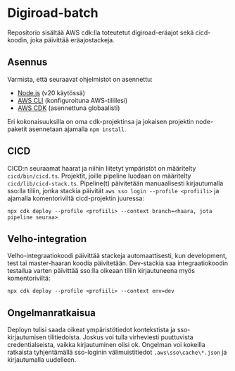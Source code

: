 # Digiroad-batch

Repositorio sisältää AWS cdk:lla toteutetut digiroad-eräajot sekä cicd-koodin, joka päivittää eräajostackeja.

## Asennus

Varmista, että seuraavat ohjelmistot on asennettu:
- [Node.js](https://nodejs.org/) (v20 käytössä)
- [AWS CLI](https://aws.amazon.com/cli/) (konfiguroituna AWS-tilillesi)
- [AWS CDK](https://aws.amazon.com/cdk/) (asennettuna globaalisti)

Eri kokonaisuuksilla on oma cdk-projektinsa ja jokaisen projektin node-paketit asennetaan ajamalla `npm install`.

## CICD

CICD:n seuraamat haarat ja niihin liitetyt ympäristöt on määritelty `cicd/bin/cicd.ts`. Projektit, joille pipeline luodaan on määritelty `cicd/lib/cicd-stack.ts`. Pipeline(t) päivitetään manuaalisesti kirjautumalla sso:lla tiliin, jonka stackia päivität `aws sso login --profile <profiili>` ja ajamalla komentoriviltä cicd-projektin juuressa:

```npx cdk deploy --profile <profiili> --context branch=<haara, jota pipeline seuraa>```

## Velho-integration

Velho-integraatiokoodi päivittää stackeja automaattisesti, kun development, test tai master-haaran koodia päivitetään. Dev-stackia saa integraatiokoodin testailua varten päivittää sso:lla oikeaan tiliin kirjautuneena myös komentoriviltä:

```npx cdk deploy --profile <profiili> --context env=dev```

## Ongelmanratkaisua

Deployn tulisi saada oikeat ympäristötiedot kontekstista ja sso-kirjautumisen tilitiedoista. Joskus voi tulla virheviesti puuttuvista credentialseista, vaikka kirjautuminen olisi ok. Ongelman voi kokeilla ratkaista tyhjentämällä sso-loginin välimuistitiedot `.aws\sso\cache\*.json` ja kirjautumalla uudelleen.